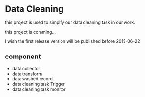 Data Cleaning
=============


this project is used to simplfy our data cleaning task in our work.

this project is comming...

I wish the first release version will be published before 2015-06-22

## component

- data collector
- data transform
- data washed record
- data cleaning task Trigger
- data cleaning task monitor
